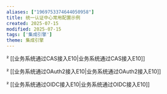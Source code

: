 ```yaml
---
aliases: ["1969753374644050958"]
title: 统一认证中心常用配置示例
created: 2025-07-15
modified: 2025-07-15
tags: ['集成引擎']
theme: 集成引擎
---
```


² [[业务系统通过CAS接入E10|业务系统通过CAS接入E10]]

² [[业务系统通过OAuth2接入E10|业务系统通过OAuth2接入E10]]

² [[业务系统通过OIDC接入E10|业务系统通过OIDC接入E10]]